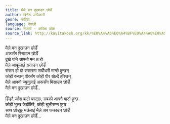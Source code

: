 ```yaml
---
title: मैले मन दुखाउन छोडेँ
author: दिनेश अधिकारी
genre: कविता
language: नेपाली
source: नेपाली - कविता कोश
source_link: http://kavitakosh.org/kk/%E0%A4%A6%E0%A4%BF%E0%A4%A8%E0%A5%87%E0%A4%B6_%E0%A4%85%E0%A4%A7%E0%A4%BF%E0%A4%95%E0%A4%BE%E0%A4%B0%E0%A5%80
---
```


मैले मन दुखाउन छोडेँ  
अरूसँग रिसाउन छोडेँ  
दुख्ने पनि आफ्नो मन त हो  
मैले आफूलाई सताउन छोडेँ  
संसार हो यो संसारमा सयौँथरी मान्छे हुन्छन्  
कोही रुन्छन् पीरसँग कोही पीर खेल्दै हाँस्छन्  
मैले आफ्नो ज्युनुलाई अरूसँग मिसाउन छोडेँ  
मैले मन दुखाउन छोडेँ..  
.  
हिँड्दै जाँदा बाटो फाट्छ, सबको आफ्नै बाटो हुन्छ  
कोही भुल्छ फेदीतिरै, कोही चुलीसम्म पुग्छ  
साथ छोड्छु भन्नेलाई मैले अब फकाउन छोडेँ  
मैले मन दुखाउन छोडेँ...
